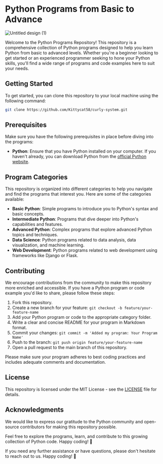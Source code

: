 # Python Programs from Basic to Advance
![Untitled design (1)](https://github.com/tonima26122004/curly-system/assets/113163028/79c6c4fe-cf69-4d6b-960e-2ad2b2997815)



Welcome to the Python Programs Repository! This repository is a comprehensive collection of Python programs designed to help you learn Python from basic to advanced levels. Whether you're a beginner looking to get started or an experienced programmer seeking to hone your Python skills, you'll find a wide range of programs and code examples here to suit your needs.

## Getting Started

To get started, you can clone this repository to your local machine using the following command:

```bash
git clone https://github.com/Kittycat58/curly-system.git
```

## Prerequisites

Make sure you have the following prerequisites in place before diving into the programs:

- **Python**: Ensure that you have Python installed on your computer. If you haven't already, you can download Python from the [official Python website](https://www.python.org/).

## Program Categories

This repository is organized into different categories to help you navigate and find the programs that interest you. Here are some of the categories available:

- **Basic Python**: Simple programs to introduce you to Python's syntax and basic concepts.
- **Intermediate Python**: Programs that dive deeper into Python's capabilities and features.
- **Advanced Python**: Complex programs that explore advanced Python topics and techniques.
- **Data Science**: Python programs related to data analysis, data visualization, and machine learning.
- **Web Development**: Python programs related to web development using frameworks like Django or Flask.

## Contributing

We encourage contributions from the community to make this repository more enriched and accessible. If you have a Python program or code example you'd like to share, please follow these steps:

1. Fork this repository.
2. Create a new branch for your feature: `git checkout -b feature/your-feature-name`
3. Add your Python program or code to the appropriate category folder.
4. Write a clear and concise README for your program in Markdown format.
5. Commit your changes: `git commit -m 'Added my program: Your Program Name'`
6. Push to the branch: `git push origin feature/your-feature-name`
7. Open a pull request to the main branch of this repository.

Please make sure your program adheres to best coding practices and includes adequate comments and documentation.

## License

This repository is licensed under the MIT License - see the [LICENSE](LICENSE) file for details.

## Acknowledgments

We would like to express our gratitude to the Python community and open-source contributors for making this repository possible.

Feel free to explore the programs, learn, and contribute to this growing collection of Python code. Happy coding! 🐍

If you need any further assistance or have questions, please don't hesitate to reach out to us. Happy coding! 🐍
